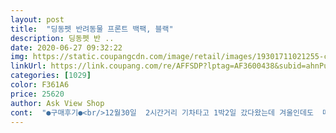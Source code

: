 ```yaml
---
layout: post 
title:  "딩동펫 반려동물 프론트 백팩, 블랙" 
description: 딩동펫 반 ..
date: 2020-06-27 09:32:22 
img: https://static.coupangcdn.com/image/retail/images/19301711021255-caab4bb0-2248-475f-8959-e25796aa80f1.jpg 
linkUrl: https://link.coupang.com/re/AFFSDP?lptag=AF3600438&subid=ahnPublicAsk&pageKey=249325902&itemId=788683592&vendorItemId=4999972412&traceid=V0-113-f637a8399f620197 
categories: [1029] 
color: F361A6 
price: 25620 
author: Ask View Shop 
cont:  "●구매후기●<br/>12월30일  2시간거리 기차타고 1박2일 갔다왔는데 겨울인데도  따뜻한 옷 입히고하니  애가 추위를 못느끼더라고요<br/>21년동안 두아이17년 18년살다 무지개다리건너서 ᆢ  3번째 강아지 작년9월에 보호소에서 데려온  지금의아이(5세) 키우면서<br/>4면으로 망사로되있어서 시원할거고 아무튼  가격에비해 엄청 잘 만들어진 가방이라 주구장창 사용할것같습니다<br/>6.<br/>2kg  무게가 있는데도  쳐지지도않고<br/>6키로 1살 푸들입니다<br/><br/>LEEL캐리어백팩  슬링백 여러개 다 사용해봤지만  정말 딩동펫 백팩은 저에겐 완성맞춤인  애견백입니다<br/>가방 여유분끈이 너무 길어요<br/>가방무게는 가벼운 편이구요<br/>가슴이100cm이상인 견주한테 맞을것같아요<br/>강아지 무게가 있다보니 좀 메고있으면 어깨와 허리 아픈건 있네요<br/>거치장거리지도않더라구요<br/>건장한 남자분이메면 맞을려나ᆢ<br/>구매자분들중 가슴버클과 허리버클에대해서 끈이길어 불편하다 바지주머니에넣어야된다 하시더라구요 맞아요 허리는 쪼일수있는데<br/>그외엔 잘구매한것같아요!! 다른곳꺼보다 수납주머니는 많지않지만<br/>끝까지줄여도 헐렁합니다<br/>냄새에 예민하신분들은 좀그럴수도있을것같고요<br/>냥이에겐 많은게필요도없고 병원이동용이라 전만족합니다!^^<br/>다른백은  앞면위쪽이  1530도로 비스듬하게  만들어져서 애가  쏟아져 나올것만 같았는데ᆢ<br/>다른백팩보다 가벼워서  어깨도  엄청 편합니다<br/>단점은ᆢ맨위 망을  열었을때 고정이안되고  앞가슴 고정밸트 위에것이 엄청 길어요<br/>대중교통 이용시 짖지않는 애들이라면 얼굴 내놓는게 좋을것같아요<br/>등뒤로 고정시켜주는것도 있고 허리 지지해주는 끈도 있고 편하게 멜수 있어 좋네요^^<br/>딱하나단점은  있어요 허리부분닫는부분이 좀 아파요 허리약하신분들이라면 길게안매고있어도 아플순있단생각이들고요<br/>뚜벅이라  경전철 왕복80분타고  강아지공원에 갔다왔는데 이백 정말 유용하게 잘 사용했네요<br/>문젠 남는끈들이 엄청길게늘어져있고요 가슴버클경우엔 남성어깨아니고선 어깨좁거나 여성분들이라면 쪼이질못해 클수있습니다 그래서 제가 생각한결과 사진첨부했으니 이가방을 사시는모든분들께 도움이됐음하는바람에 올려봐요<br/>밑에 와이어가분리가되니 각은죽어도 고려는 해보려고요<br/>받자마자 열어보니 냄새란게 가방섬유냄새였네요 가방 새로사면나는냄새요 전또 안좋은냄새일까 겁먹었네요ㅋㅋ<br/>백팩 슬링백 여러가방 많이 구매했지만<br/>사이즈맞게  손바느질했네요<br/>새벽배송으로받았고요 비슷한디자인으로된곳과 비교하다 딩동펫으로 결정하게된건 크기가 적당할듯싶어였습니다<br/>선택이였습니다<br/>아래 허리줄도 너무길어서  사이즈맞게 잘라서 끝부분은 올 풀리지않게  불로  살짝 지졌더니  거추장스럽지 않네요<br/>아이가 엎드려 있을때 턱을 올려두고 편하게 있더라구요^^<br/>아이앤엘 원통백팩<br/>아주 얌전히 잘있는답니다ㅋㅋ<br/>안에공간도 넓어서  애가 이리저리 자리바꿔가며 앉아도 되네요<br/>앞으로매는건 개인적으론  측면넓이가있다보니 좀 불편하더라구요<br/>앞창문을 닫는걸 싫어해서 항상 열어주고 하네스 연결해서 고리를 채웁니다<br/>얇은옷입고 매봐서그럴수도있지만 잠바입고 매면 덜할것같단생각이들었어요 하지만 여름에 맬상황이온다면 그땐 흠<br/>엄청 가볍고 튼튼합니다<br/>여러종류 구매해본 끝에 선택한 제품!!<br/>여름엔 더 제기능 발휘할것같아요<br/>여튼 만족해하면 쓰고 있습니다<br/>오늘 11월3일<br/>우리애가6.<br/>2kg 등길이35cm 가슴43cm인데  메어보니  뒤로넘어가지않고 등에 착 안착되고<br/>우리애는 짖지도않고  워낙 사람을 좋아해서 대중교통 이용에 전혀  불편없어서  어디든  잘 데리고다닙니다<br/>우선 상품평에 나온대로 냄새가 좀 심하게 나네요<br/>위의 매쉬망은 지퍼열어  안쪽으로 밀어넣어니까 애가 얼굴을 내밀수있어서 갑갑해하지않고  편안해하네요<br/>이백은  직사각형으로 앞뒤 높이가 같고 앞쪽에 지지대가 있어서  애가 서서 턱을걸쳐도  접히지도않고<br/>이백이  제일 맘에드네요<br/>잠을 자거나 한적은 없네요ㅋㅋㅋ<br/>장시간  메고다니면  어깨가  아프겠지만ᆢᆢ<br/>장점이 많은백이네요<br/>저는 사실 높이가 좀 낮은걸 찾았는데 높이가 맘에들면 앞에 창문이 없더라구요ㅜㅜ<br/>전 이렇게사용하니 박음질도필요없고 완벽하게 가슴에 맞출수도있고<br/>제키가 165cm인데  허리조금 위쪽까지 내려오게 해서 메어보니  무게감을  못느끼겠어요<br/>주로 기차탈때 사용해요<br/>지저분해 보여서 직접 잘라서 손으로 박음질을 해줬더니 깔끔해졌어요ㅋㅋ<br/>첫째로 맘에 드는게 가방 앞면에 창문 밑부분이 바닥으로 이어진게 아니라 턱이 있어서 좋았어요<br/>크기는 161에 50키로미만인 제가 매쓸땐 큰감은있어요 그래도  냥이님이불편해서 갇혀있는기분보단 넉넉해서 편하게있는게나은것같아요<br/>튼튼해서 좋았습니다<br/>페리즈 뿌려서 베란다에 이틀 놔뒀더니 냄새는 없어졌어요<br/>편안한 백 찿는다고 이것저것 많이  구입해봤지만 이백은 완전 탁월한<br/>편하게 누워 있을정도의 바닥이구요<br/>한달반 사용후기<br/>" 
---
```


